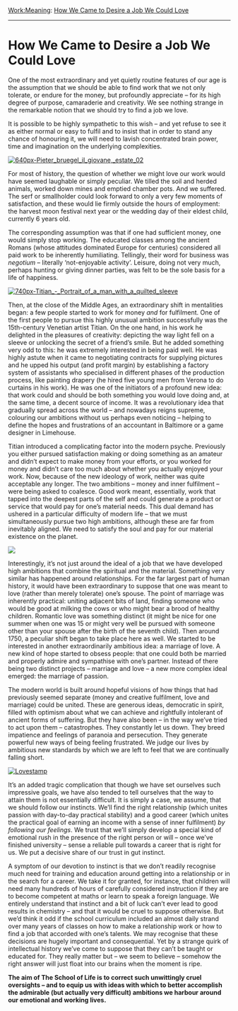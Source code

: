 [Work:](https://www.theschooloflife.com/thebookoflife/category/work/)[Meaning](https://www.theschooloflife.com/thebookoflife/category/work/meaning/): [How We Came to Desire a Job We Could Love](https://www.theschooloflife.com/thebookoflife/how-we-came-to-desire-a-job-we-could-love/)

* * *

# How We Came to Desire a Job We Could Love

One of the most extraordinary and yet quietly routine features of our age is the assumption that we should be able to find work that we not only tolerate, or endure for the money, but profoundly appreciate – for its high degree of purpose, camaraderie and creativity. We see nothing strange in the remarkable notion that we should try to find a job we love.

It is possible to be highly sympathetic to this wish – and yet refuse to see it as either normal or easy to fulfil and to insist that in order to stand any chance of honouring it, we will need to lavish concentrated brain power, time and imagination on the underlying complexities.

[![640px-Pieter_bruegel_il_giovane,_estate_02](https://www.theschooloflife.com/thebookoflife/wp-content/uploads/2016/05/640px-Pieter_bruegel_il_giovane_estate_02.jpeg)](http://www.thebookoflife.org/wp-content/uploads/2016/05/640px-Pieter_bruegel_il_giovane_estate_02.jpeg)

For most of history, the question of whether we might love our work would have seemed laughable or simply peculiar. We tilled the soil and herded animals, worked down mines and emptied chamber pots. And we suffered. The serf or smallholder could look forward to only a very few moments of satisfaction, and these would lie firmly outside the hours of employment: the harvest moon festival next year or the wedding day of their eldest child, currently 6 years old.

The corresponding assumption was that if one had sufficient money, one would simply stop working. The educated classes among the ancient Romans (whose attitudes dominated Europe for centuries) considered all paid work to be inherently humiliating. Tellingly, their word for business was _negotium_ – literally ‘not-enjoyable activity’. Leisure, doing not very much, perhaps hunting or giving dinner parties, was felt to be the sole basis for a life of happiness.

[![740px-Titian_-_Portrait_of_a_man_with_a_quilted_sleeve](https://www.theschooloflife.com/thebookoflife/wp-content/uploads/2016/05/740px-Titian_-_Portrait_of_a_man_with_a_quilted_sleeve.jpg)](http://www.thebookoflife.org/wp-content/uploads/2016/05/740px-Titian_-_Portrait_of_a_man_with_a_quilted_sleeve.jpg)

Then, at the close of the Middle Ages, an extraordinary shift in mentalities began: a few people started to work for money _and_ for fulfilment. One of the first people to pursue this highly unusual ambition successfully was the 15th-century Venetian artist Titian. On the one hand, in his work he delighted in the pleasures of creativity: depicting the way light fell on a sleeve or unlocking the secret of a friend’s smile. But he added something very odd to this: he was extremely interested in being paid well. He was highly astute when it came to negotiating contracts for supplying pictures and he upped his output (and profit margin) by establishing a factory system of assistants who specialised in different phases of the production process, like painting drapery (he hired five young men from Verona to do curtains in his work). He was one of the initiators of a profound new idea: that work could and should be both something you would love doing and, at the same time, a decent source of income. It was a revolutionary idea that gradually spread across the world – and nowadays reigns supreme, colouring our ambitions without us perhaps even noticing – helping to define the hopes and frustrations of an accountant in Baltimore or a game designer in Limehouse. &nbsp;

Titian introduced a complicating factor into the modern psyche. Previously you either pursued satisfaction making or doing something as an amateur and didn’t expect to make money from your efforts, or you worked for money and didn’t care too much about whether you actually enjoyed your work. Now, because of the new ideology of work, neither was quite acceptable any longer. The two ambitions – money and inner fulfilment – were being asked to coalesce. Good work meant, essentially, work that tapped into the deepest parts of the self and could generate a product or service that would pay for one’s material needs. This dual demand has ushered in a particular difficulty of modern life – that we must simultaneously pursue two high ambitions, although these are far from inevitably aligned. We need to satisfy the soul and pay for our material existence on the planet.

![](https://www.theschooloflife.com/thebookoflife/wp-content/uploads/2016/05/Edouard_Manet_A_Bar_at_the_Folies-Berge%CC%80re-1024x764.jpg)

Interestingly, it’s not just around the ideal of a job that we have developed high ambitions that combine the spiritual and the material. Something very similar has happened around relationships. For the far largest part of human history, it would have been extraordinary to suppose that one was meant to love (rather than merely tolerate) one’s spouse. The point of marriage was inherently practical: uniting adjacent bits of land, finding someone who would be good at milking the cows or who might bear a brood of healthy children. Romantic love was something distinct (it might be nice for one summer when one was 15 or might very well be pursued with someone other than your spouse after the birth of the seventh child). Then around 1750, a peculiar shift began to take place here as well. We started to be interested in another extraordinarily ambitious idea: a marriage of love. A new kind of hope started to obsess people: that one could both be married and properly admire and sympathise with one’s partner. Instead of there being two distinct projects – marriage and love – a new more complex ideal emerged: the marriage of passion.

The modern world is built around hopeful visions of how things that had previously seemed separate (money and creative fulfilment, love and marriage) could be united. These are generous ideas, democratic in spirit, filled with optimism about what we can achieve and rightfully intolerant of ancient forms of suffering. But they have also been – in the way we’ve tried to act upon them – catastrophes. They constantly let us down. They breed impatience and feelings of paranoia and persecution. They generate powerful new ways of being feeling frustrated. We judge our lives by ambitious new standards by which we are left to feel that we are continually falling short.

[![Lovestamp](https://www.theschooloflife.com/thebookoflife/wp-content/uploads/2016/05/Lovestamp.png)](http://www.thebookoflife.org/wp-content/uploads/2016/05/Lovestamp.png)

It’s an added tragic complication that though we have set ourselves such impressive goals, we have also tended to tell ourselves that the way to attain them is not essentially difficult. It is simply a case, we assume, that we should follow our instincts. We’ll find the right relationship (which unites passion with day-to-day practical stability) and a good career (which unites the practical goal of earning an income with a sense of inner fulfilment) _by following our feelings_. We trust that we’ll simply develop a special kind of emotional rush in the presence of the right person or will – once we’ve finished university – sense a reliable pull towards a career that is right for us. We put a decisive share of our trust in gut instinct.

A symptom of our devotion to instinct is that we don’t readily recognise much need for training and education around getting into a relationship or in the search for a career. We take it for granted, for instance, that children will need many hundreds of hours of carefully considered instruction if they are to become competent at maths or learn to speak a foreign language. We entirely understand that instinct and a bit of luck can’t ever lead to good results in chemistry – and that it would be cruel to suppose otherwise. But we’d think it odd if the school curriculum included an almost daily strand over many years of classes on how to make a relationship work or how to find a job that accorded with one’s talents. We may recognise that these decisions are hugely important and consequential. Yet by a strange quirk of intellectual history we’ve come to suppose that they can’t be taught or educated for. They really matter but – we seem to believe – somehow the right answer will just float into our brains when the moment is ripe.

**The aim of The School of Life is to correct such unwittingly cruel oversights – and to equip us with ideas with which to better accomplish the admirable (but actually very difficult) ambitions we harbour around our emotional and working lives.**
